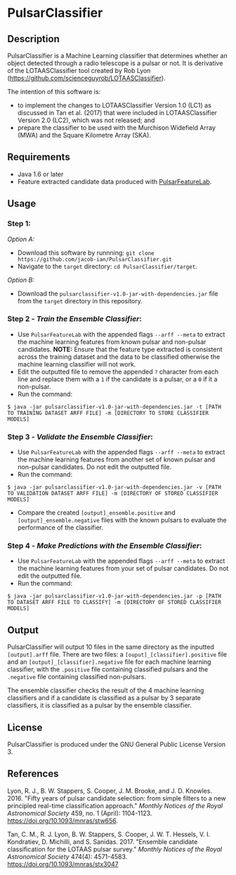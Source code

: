 # PulsarClassifier
## Description
PulsarClassifier is a Machine Learning classifier that determines whether an object detected through a radio telescope is a pulsar or not. It is derivative of the LOTAASClassifier tool created by Rob Lyon (https://github.com/scienceguyrob/LOTAASClassifier).

The intention of this software is:
* to implement the changes to LOTAASClassifier Version 1.0 (LC1) as discussed in Tan et al. (2017) that were included in LOTAASClassifier Version 2.0 (LC2), which was not released; and
* prepare the classifier to be used with the Murchison Widefield Array (MWA) and the Square Kilometre Array (SKA).

## Requirements
* Java 1.6 or later
* Feature extracted candidate data produced with [PulsarFeatureLab](https://github.com/scienceguyrob/PulsarFeatureLab).

## Usage

### Step 1:
*Option A:*
* Download this software by runnning: `git clone https://github.com/jacob-ian/PulsarClassifier.git`
* Navigate to the `target` directory: `cd PulsarClassifier/target`.

*Option B:*
* Download the `pulsarclassifier-v1.0-jar-with-dependencies.jar` file from the `target` directory in this repository.

### Step 2 - *Train the Ensemble Classifier*:
* Use `PulsarFeatureLab` with the appended flags `--arff --meta` to extract the machine learning features from known pulsar and non-pulsar candidates. **NOTE:** Ensure that the feature type extracted is consistent across the training dataset and the data to be classified otherwise the machine learning classifier will not work.
* Edit the outputted file to remove the appended `?` character from each line and replace them with a `1` if the candidate is a pulsar, or a `0` if it a non-pulsar.
* Run the command:
```
$ java -jar pulsarclassifier-v1.0-jar-with-dependencies.jar -t [PATH TO TRAINING DATASET ARFF FILE] -m [DIRECTORY TO STORE CLASSIFIER MODELS]
```
### Step 3 - *Validate the Ensemble Classifier*:
* Use `PulsarFeatureLab` with the appended flags `--arff --meta` to extract the machine learning features from another set of  known pulsar and non-pulsar candidates. Do not edit the outputted file.
* Run the command:
```
$ java -jar pulsarclassifier-v1.0-jar-with-dependencies.jar -v [PATH TO VALIDATION DATASET ARFF FILE] -m [DIRECTORY OF STORED CLASSIFIER MODELS]
```
* Compare the created `[output]_ensemble.positive` and `[output]_ensemble.negative` files with the known pulsars to evaluate the performance of the classifier.

### Step 4 - *Make Predictions with the Ensemble Classifier*:
* Use `PulsarFeatureLab` with the appended flags `--arff --meta` to extract the machine learning features from your set of pulsar candidates. Do not edit the outputted file.
* Run the command:
```
$ java -jar pulsarclassifier-v1.0-jar-with-dependencies.jar -p [PATH TO DATASET ARFF FILE TO CLASSIFY] -m [DIRECTORY OF STORED CLASSIFIER MODELS]
```

## Output
PulsarClassifier will output 10 files in the same directory as the inputted `[output].arff` file. There are two files: a `[ouput]_[classifier].positive` file and an `[output]_[classifier].negative` file for each machine learning classifier, with the `.positive` file containing classified pulsars and the `.negative` file containing classified non-pulsars.

The ensemble classifier checks the result of the 4 machine learning classifiers and if a candidate is classified as a pulsar by 3 separate classifiers, it is classified as a pulsar by the ensemble classifier.


## License
PulsarClassifier is produced under the GNU General Public License Version 3.

## References
Lyon, R. J., B. W. Stappers, S. Cooper, J. M. Brooke, and J. D. Knowles. 2016. "Fifty years of pulsar candidate selection: from simple filters to a new principled real-time classification approach." *Monthly Notices of the Royal Astronomical Society* 459, no. 1 (April): 1104-1123. https://doi.org/10.1093/mnras/stw656.

Tan, C. M., R. J. Lyon, B. W. Stappers, S. Cooper, J. W. T. Hessels, V. I. Kondratiev, D. Michilli, and S. Sanidas. 2017. "Ensemble candidate classification for the LOTAAS pulsar survey." *Monthly Notices of the Royal Astronomical Society* 474(4): 4571-4583. https://doi.org/10.1093/mnras/stx3047
